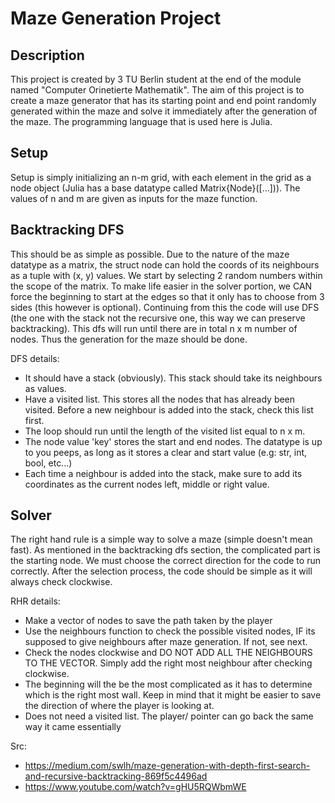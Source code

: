 # Maze Generation Project
## Description
This project is created by 3 TU Berlin student at the end of the module named "Computer Orinetierte Mathematik". The aim of this project is to create a maze generator that has its starting point and end point randomly generated within the maze and solve it immediately after the generation of the maze. The programming language that is used here is Julia.

## Setup
Setup is simply initializing an n-m grid, with each element in the grid as a node object (Julia has a base datatype called Matrix{Node}([...])). The values of n and m are given as inputs for the maze function.

## Backtracking DFS
This should be as simple as possible. Due to the nature of the maze datatype as a matrix, the struct node can hold the coords of its neighbours as a tuple with (x, y) values. We start by selecting 2 random numbers within the scope of the matrix. To make life easier in the solver portion, we CAN force the beginning to start at the edges so that it only has to choose from 3 sides (this however is optional). Continuing from this the code will use DFS (the one with the stack not the recursive one, this way we can preserve backtracking). This dfs will run until there are in total n x m number of nodes. Thus the generation for the maze should be done.

DFS details:
- It should have a stack (obviously). This stack should take its neighbours as values. 
- Have a visited list. This stores all the nodes that has already been visited. Before a new neighbour is added into the stack, check this list first.
- The loop should run until the length of the visited list equal to n x m.
- The node value 'key' stores the start and end nodes. The datatype is up to you peeps, as long as it stores a clear and start value (e.g: str, int, bool, etc...)
- Each time a neighbour is added into the stack, make sure to add its coordinates as the current nodes left, middle or right value.

## Solver
The right hand rule is a simple way to solve a maze (simple doesn't mean fast). As mentioned in the backtracking dfs section, the complicated part is the starting node. We must choose the correct direction for the code to run correctly. After the selection process, the code should be simple as it will always check clockwise.

RHR details:
- Make a vector of nodes to save the path taken by the player
- Use the neighbours function to check the possible visited nodes, IF its supposed to give neighbours after maze generation. If not, see next.
- Check the nodes clockwise and DO NOT ADD ALL THE NEIGHBOURS TO THE VECTOR. Simply add the right most neighbour after checking clockwise.
- The beginning will the be the most complicated as it has to determine which is the right most wall. Keep in mind that it might be easier to save the direction of where the player is looking at.
- Does not need a visited list. The player/ pointer can go back the same way it came essentially

Src:
- https://medium.com/swlh/maze-generation-with-depth-first-search-and-recursive-backtracking-869f5c4496ad
- https://www.youtube.com/watch?v=gHU5RQWbmWE


